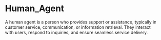 # Human_Agent
A human agent is a person who provides support or assistance, typically in customer service, communication, or information retrieval. They interact with users, respond to inquiries, and ensure seamless service delivery.
